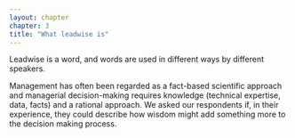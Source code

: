 ```yaml
---
layout: chapter
chapter: 3
title: "What leadwise is"
---
```


Leadwise is a word, and words are used in different ways by different speakers. 

Management has often been regarded as a fact-based scientific approach and managerial decision-making requires knowledge (technical expertise, data, facts) and a rational approach. We asked our respondents if, in their experience, they could describe how wisdom might add something more to the decision making process.





